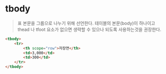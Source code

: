 # tbody
> 표 본문을 그룹으로 나누기 위해 선언한다. 테이블의 본문(body)이 하나이고 thead 나 tfoot 요소가 없으면 생략할 수 있으나 되도록 사용하는것을 권장한다.

``` html
<tbody>
    <tr>
        <th scope="row">자장면</th>
        <td>3,000</td>
        <td>300</td>
    </tr>
</tbody>
```